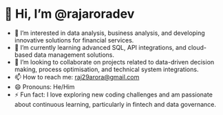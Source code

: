 # 👋 Hi, I’m @rajaroradev

- 👀 I’m interested in data analysis, business analysis, and developing innovative solutions for financial services.
- 🌱 I’m currently learning advanced SQL, API integrations, and cloud-based data management solutions.
- 💞️ I’m looking to collaborate on projects related to data-driven decision making, process optimisation, and technical system integrations.
- 📫 How to reach me: raj29arora@gmail.com
- 😄 Pronouns: He/Him
- ⚡ Fun fact: I love exploring new coding challenges and am passionate about continuous learning, particularly in fintech and data governance.

<!---
rajaroradev/rajaroradev is a ✨ special ✨ repository because its `README.md` (this file) appears on your GitHub profile.
You can click the Preview link to take a look at your changes.
--->
